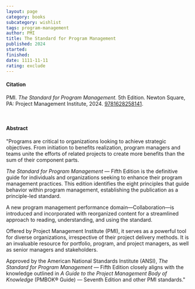 ```yaml
---
layout: page
category: books
subcategory: wishlist
tags: program-management
author: PMI
title: The Standard for Program Management
published: 2024
started:
finished:
date: 1111-11-11
rating: exclude
---
```


#### Citation

PMI. *The Standard for Program Management.* 5th Edition. Newton Square, PA: Project Management Institute, 2024. [9781628258141](https://www.pmi.org/standards/program-management-fifth-edition).

<br>

#### Abstract

"Programs are critical to organizations looking to achieve strategic objectives. From initiation to benefits realization, program managers and teams unite the efforts of related projects to create more benefits than the sum of their component parts.

*The Standard for Program Management* — Fifth Edition is the definitive guide for individuals and organizations seeking to enhance their program management practices. This edition identifies the eight principles that guide behavior within program management, establishing the publication as a principle-led standard.

A new program management performance domain—Collaboration—is introduced and incorporated with reorganized content for a streamlined approach to reading, understanding, and using the standard.

Offered by Project Management Institute (PMI), it serves as a powerful tool for diverse organizations, irrespective of their project delivery methods. It is an invaluable resource for portfolio, program, and project managers, as well as senior managers and stakeholders.

Approved by the American National Standards Institute (ANSI), *The Standard for Program Management* — Fifth Edition closely aligns with the knowledge outlined in *A Guide to the Project Management Body of Knowledge* (PMBOK® Guide) — Seventh Edition and other PMI standards."
